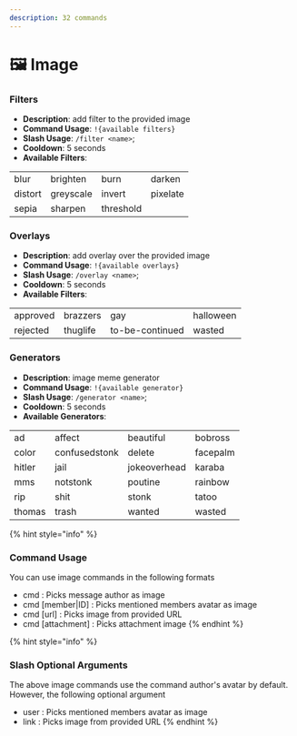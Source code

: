 ```yaml
---
description: 32 commands
---
```


# 🖼 Image

### Filters

-   **Description**: add filter to the provided image
-   **Command Usage**: `!{available filters}`
-   **Slash Usage**: `/filter <name>`;
-   **Cooldown**: 5 seconds
-   **Available Filters**:

|         |           |           |          |
| ------- | --------- | --------- | -------- |
| blur    | brighten  | burn      | darken   |
| distort | greyscale | invert    | pixelate |
| sepia   | sharpen   | threshold |          |

### Overlays

-   **Description**: add overlay over the provided image
-   **Command Usage**: `!{available overlays}`
-   **Slash Usage**: `/overlay <name>`;
-   **Cooldown**: 5 seconds
-   **Available Filters**:

|          |          |                 |           |
| -------- | -------- | --------------- | --------- |
| approved | brazzers | gay             | halloween |
| rejected | thuglife | to-be-continued | wasted    |

### Generators

-   **Description**: image meme generator
-   **Command Usage**: `!{available generator}`
-   **Slash Usage**: `/generator <name>`;
-   **Cooldown**: 5 seconds
-   **Available Generators**:

|        |               |              |          |
| ------ | ------------- | ------------ | -------- |
| ad     | affect        | beautiful    | bobross  |
| color  | confusedstonk | delete       | facepalm |
| hitler | jail          | jokeoverhead | karaba   |
| mms    | notstonk      | poutine      | rainbow  |
| rip    | shit          | stonk        | tatoo    |
| thomas | trash         | wanted       | wasted   |

{% hint style="info" %}

### Command Usage

You can use image commands in the following formats

-   cmd : Picks message author as image
-   cmd [member|ID] : Picks mentioned members avatar as image
-   cmd [url] : Picks image from provided URL
-   cmd [attachment] : Picks attachment image
    {% endhint %}

{% hint style="info" %}

### Slash Optional Arguments

The above image commands use the command author's avatar by default. However, the following optional argument

-   user : Picks mentioned members avatar as image
-   link : Picks image from provided URL
    {% endhint %}
